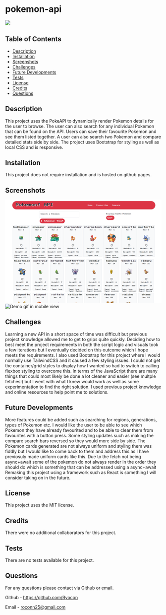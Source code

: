 # pokemon-api

<img src=https://img.shields.io/badge/License-MIT-orange.svg>

  ## Table of Contents
  - [Description](#description)
  - [Installation](#installation)
  - [Screenshots](#screenshots)
  - [Challenges](#challenges)
  - [Future Developments](#future)
  - [Tests](#tests)
  - [License](#license)
  - [Credits](#credits)
  - [Questions](#questions)
  

  ## Description
  This project uses the PokeAPI to dynamically render Pokemon details for the user to browse. The user can also search for any individual Pokemon that can be found on the API. Users can save their favourite Pokemon and see them listed together. A user can also search two Pokemon and compare detailed stats side by side. The project uses Bootstrap for styling as well as local CSS and is responsive.

  ## Installation
  This project does not require installation and is hosted on github pages.

  ## Screenshots
  
![Desktop showing all Pokemon search](images/pokemon-api-desk.PNG)
![Demo gif in mobile view](images/pokemon-api-demo.gif)

  ## Challenges
  Learning a new API in a short space of time was difficult but previous project knowledge allowed me to get to grips quite quickly. Deciding how to best meet the project requirements in both the script logic and visuals took a few iterations but I eventually decided on this outcome which I hope meets the requirements. I also used Bootstrap for this project where I would normally use TailwindCSS and it caused a few styling issues. I could not get the container/grid styles to display how I wanted so had to switch to calling flexbox styling to overcome this. In terms of the JavaScript there are many things that could most likely be done a lot cleaner and easier (see multple fetches!) but I went with what I knew would work as well as some experimentation to find the right solution. I used previous project knowledge and online resources to help point me to solutions.

  ## Future Developments
  More features could be added such as searching for regions, generations, types of Pokemon etc. I would like the user to be able to see which Pokemon they have already favourited and to be able to clear them from favourites with a button press. Some styling updates such as making the compare search bars reversed so they would more side by side. The Pokemon cards generated are not always uniform and styling them was fiddly but I would like to come back to them and address this as I have previosuly made uniform cards like this. Due to the fetch not being async+await some of the pokemon do not always render in the order they should do which is something that can be addressed using a async+await Remaking this project using a framework such as React is something I will consider taking on in the future.

  ## License

  This project uses the MIT license.

  ## Credits
  There were no additional collaborators for this project.

  ## Tests
  There are no tests available for this project.

  ## Questions
  For any questions please contact via Github or email.

  Github - https://github.com/Ryocon

  Email - roconn25@gmail.com